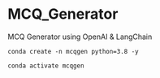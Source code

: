 # MCQ_Generator
MCQ Generator using OpenAI &amp; LangChain


``` conda create -n mcqgen python=3.8 -y ``` 

``` conda activate mcqgen ```

